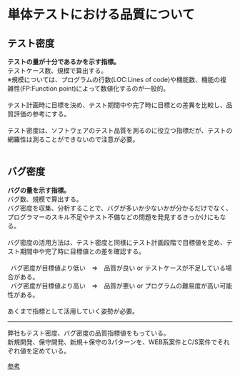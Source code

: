 # 単体テストにおける品質について
## テスト密度
**テストの量が十分であるかを示す指標。**<br>
テストケース数、規模で算出する。<br>
※規模については、プログラムの行数(LOC:Lines of code)や機能数、機能の複雑性(FP:Function point)によって数値化するのが一般的。<br>
<br>
テスト計画時に目標を決め、テスト期間中や完了時に目標との差異を比較し、品質評価の参考にする。<br>
<br>
テスト密度は、ソフトウェアのテスト品質を測るのに役立つ指標だが、テストの網羅性は測ることができないので注意が必要。<br>
<br>
## バグ密度
**バグの量を示す指標。**<br>
バグ数、規模で算出する。<br>
バグ密度を収集、分析することで、バグが多いか少ないかが分かるだけでなく、プログラマーのスキル不足やテスト不備などの問題を発見するきっかけにもなる。<br>
<br>
バグ密度の活用方法は、テスト密度と同様にテスト計画段階で目標値を定め、テスト期間中や完了時に目標値との差を確認する。<br>
<br>
&ensp;バグ密度が目標値より低い　⇒　品質が良い or テストケースが不足している場合がある。<br>
&ensp;バグ密度が目標値より高い　⇒　品質が悪い or プログラムの難易度が高い可能性がある。<br>
<br>
あくまで指標として活用していく姿勢が必要。
 
***
弊社もテスト密度、バグ密度の品質指標値をもっている。<br>
新規開発、保守開発、新規＋保守の3パターンを、WEB系案件とC/S案件でそれぞれ値を定めている。<br>

 
 [参考](https://www.valtes.co.jp/qbookplus/1384)
